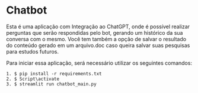 # Chatbot
Esta é uma aplicação com Integração ao ChatGPT, onde é possível realizar perguntas que serão respondidas pelo bot, gerando um histórico da sua conversa com o mesmo. Você tem também a opção de salvar o resultado do conteúdo gerado em um arquivo.doc caso queira salvar suas pesquisas para estudos futuros.

Para iniciar essa aplicação, será necessário utilizar os seguintes comandos:

    1. $ pip install -r requirements.txt
    2. $ Script\activate
    3. $ streamlit run chatbot_main.py
